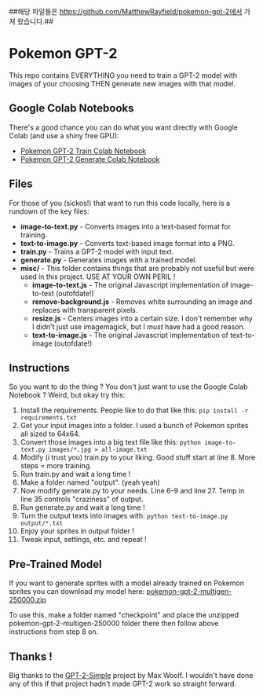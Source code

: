 ##해당 파일들은 https://github.com/MatthewRayfield/pokemon-gpt-2에서 가져 왔습니다.##

# Pokemon GPT-2

This repo contains EVERYTHING you need to train a GPT-2 model with images of your choosing THEN generate new images with that model.

## Google Colab Notebooks

There's a good chance you can do what you want directly with Google Colab (and use a shiny free GPU):

- [Pokemon GPT-2 Train Colab Notebook](https://colab.research.google.com/drive/1c1kmO9tixviyBB7IGh-jVpLvOh2RpLYk)
- [Pokemon GPT-2 Generate Colab Notebook](https://colab.research.google.com/drive/1qgt8cSwKF957PgPTKhRcNwDIfWrMhbV9)

## Files

For those of you (sickos!) that want to run this code locally, here is a rundown of the key files:

- **image-to-text.py** - Converts images into a text-based format for training.
- **text-to-image.py** - Converts text-based image format into a PNG.
- **train.py** - Trains a GPT-2 model with input text.
- **generate.py** - Generates images with a trained model.
- **misc/** - This folder contains things that are probably not useful but were used in this project. USE AT YOUR OWN PERIL !
    - **image-to-text.js** - The original Javascript implementation of image-to-text (outofdate!)
    - **remove-background.js** - Removes white surrounding an image and replaces with transparent pixels. 
    - **resize.js** - Centers images into a certain size. I don't remember why I didn't just use imagemagick, but I *must* have had a good reason.
    - **text-to-image.js** - The original Javascript implementation of text-to-image (outofdate!)

## Instructions

So you want to do the thing ? You don't just want to use the Google Colab Notebook ? Weird, but okay try this:

1. Install the requirements. People like to do that like this: `pip install -r requirements.txt`
2. Get your input images into a folder. I used a bunch of Pokemon sprites all sized to 64x64.
3. Convert those images into a big text file like this: `python image-to-text.py images/*.jpg > all-image.txt`
4. Modify (i trust you) train.py to your liking. Good stuff start at line 8. More steps = more training.
5. Run train.py and wait a long time !
6. Make a folder named "output". (yeah yeah)
7. Now modify generate.py to your needs. Line 6-9 and line 27. Temp in line 35 controls "craziness" of output.
8. Run generate.py and wait a long time !
9. Turn the output texts into images with: `python text-to-image.py output/*.txt`
10. Enjoy your sprites in output folder !
11. Tweak input, settings, etc. and repeat !

## Pre-Trained Model

If you want to generate sprites with a model already trained on Pokemon sprites you can download my model here: [pokemon-gpt-2-multigen-250000.zip](https://ipfs.io/ipfs/QmRjkH2szrkez3QaHUKPM1jr3aHnJyN11JpcoRM2EwFHdQ?filename=pokemon-gpt-2-multigen-250000.zip)

To use this, make a folder named "checkpoint" and place the unzipped pokemon-gpt-2-multigen-250000 folder there then follow above instructions from step 8 on.

## Thanks !

Big thanks to the [GPT-2-Simple](https://github.com/minimaxir/gpt-2-simple) project by Max Woolf. I wouldn't have done any of this if that project hadn't made GPT-2 work so straight forward.
